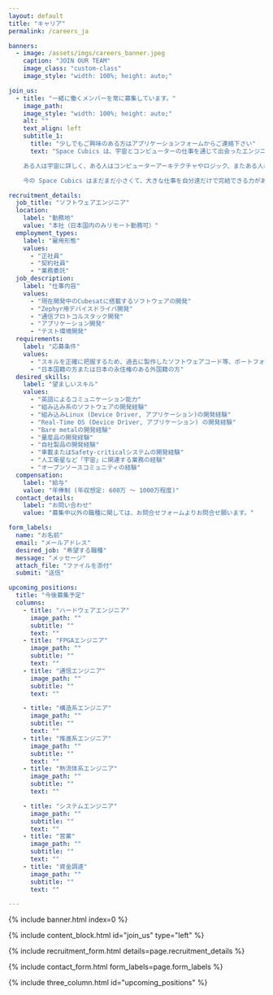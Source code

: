 ```yaml
---
layout: default
title: "キャリア"
permalink: /careers_ja

banners:
  - image: /assets/imgs/careers_banner.jpeg
    caption: "JOIN OUR TEAM"
    image_class: "custom-class"
    image_style: "width: 100%; height: auto;"

join_us:
  - title: "一緒に働くメンバーを常に募集しています。"
    image_path: 
    image_style: "width: 100%; height: auto;"
    alt: ""
    text_align: left
    subtitle_1: 
      title: "少しでもご興味のある方はアプリケーションフォームからご連絡下さい"
      text: "Space Cubics は、宇宙とコンピューターの仕事を通じて出会ったエンジニア達が作った会社です。エンジニアリングを心から楽しみ、より過酷で極限の環境である宇宙でも使えるコンピュータを設計、開発しています。

    ある人は宇宙に詳しく、ある人はコンピューターアーキテクチャやロジック、またある人はソフトウェア開発が得意だったりと、自分の領域には絶対の自信がある人達です。しかし、どうしても1人では達成できない問題が山程あり、その問題に取り組むために、信頼できる仲間と一緒に問題解決に日々取り組んでいます。そこには、だれが偉くてだれが部下だという気持ちは無く、唯一無二の仲間達がいるからこそ、達成しえる、日々研鑽できるという思いだけがあります。

    今の Space Cubics はまだまだ小さくて、大きな仕事を自分達だけで完結できる力がありません。コンピューター、通信、推進、構造、熱流体、システムエンジニアリングなど、宇宙機を設計、製造、販売する事に興味がある人、地上で動くコンピューターなど普通すぎてツマラナク感じている人や、色々な理由で思い通りのモノが作ることが出来ていない人は、ご連絡ください。他人の仕事にケチばかり付けて代替案を提案できない人、他人を貶める人は、たとえ優秀でもご遠慮ください。"

recruitment_details: 
  job_title: "ソフトウェアエンジニア"
  location: 
    label: "勤務地"
    value: "本社（日本国内のみリモート勤務可）"
  employment_types:
    label: "雇用形態"
    values: 
      - "正社員"
      - "契約社員"
      - "業務委託"
  job_description: 
    label: "仕事内容"
    values: 
      - "現在開発中のCubesatに搭載するソフトウェアの開発"
      - "Zephyr用デバイスドライバ開発"
      - "通信プロトコルスタック開発"
      - "アプリケーション開発"
      - "テスト環境開発"
  requirements: 
    label: "応募条件"
    values: 
      - "スキルを正確に把握するため、過去に製作したソフトウェアコード等、ポートフォリオを送付願います。 GitHubアカウント名など、公開しているソフトウェアのアカウントでも構いません。"
      - "日本国籍の方または日本の永住権のある外国籍の方"
  desired_skills: 
    label: "望ましいスキル"
    values: 
      - "英語によるコミュニケーション能力"
      - "組み込み系のソフトウェアの開発経験"
      - "組み込みLinux (Device Driver, アプリケーション)の開発経験"
      - "Real-Time OS (Device Driver, アプリケーション) の開発経験"
      - "Bare metalの開発経験"
      - "量産品の開発経験"
      - "自社製品の開発経験"
      - "車載またはSafety-criticalシステムの開発経験"
      - "人工衛星など「宇宙」に関連する業務の経験"
      - "オープンソースコミュニティの経験"
  compensation: 
    label: "給与"
    value: "年俸制 (年収想定: 600万 〜 1000万程度)"
  contact_details: 
    label: "お問い合わせ"
    value: "募集中以外の職種に関しては、お問合せフォームよりお問合せ願います。"

form_labels:
  name: "お名前"
  email: "メールアドレス"
  desired_job: "希望する職種"
  message: "メッセージ"
  attach_file: "ファイルを添付"
  submit: "送信"

upcoming_positions:
  title: "今後募集予定"
  columns:
    - title: "ハードウェアエンジニア"
      image_path: ""
      subtitle: ""
      text: ""
    - title: "FPGAエンジニア"
      image_path: ""
      subtitle: ""
      text: ""
    - title: "通信エンジニア"
      image_path: ""
      subtitle: ""
      text: ""

    - title: "構造系エンジニア"
      image_path: ""
      subtitle: ""
      text: ""
    - title: "推進系エンジニア"
      image_path: ""
      subtitle: ""
      text: ""
    - title: "熱流体系エンジニア"
      image_path: ""
      subtitle: ""
      text: ""

    - title: "システムエンジニア"
      image_path: ""
      subtitle: ""
      text: ""
    - title: "営業"
      image_path: ""
      subtitle: ""
      text: ""
    - title: "資金調達"
      image_path: ""
      subtitle: ""
      text: ""

---
```


{% include banner.html index=0 %}

{% include content_block.html id="join_us" type="left" %}

{% include recruitment_form.html details=page.recruitment_details %}

{% include contact_form.html form_labels=page.form_labels %}

{% include three_column.html id="upcoming_positions" %}